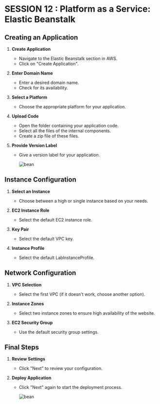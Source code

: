 # SESSION 12 : Platform as a Service: Elastic Beanstalk

## Creating an Application

1. **Create Application**
   - Navigate to the Elastic Beanstalk section in AWS.
   - Click on "Create Application".

2. **Enter Domain Name**
   - Enter a desired domain name.
   - Check for its availability.

3. **Select a Platform**
   - Choose the appropriate platform for your application.

4. **Upload Code**
   - Open the folder containing your application code.
   - Select all the files of the internal components.
   - Create a zip file of these files.

5. **Provide Version Label**
   - Give a version label for your application.
  
     ![bean](https://raw.github.com/karthikeya03/IMAGES/JustMain/12.1.png)

## Instance Configuration

1. **Select an Instance**
   - Choose between a high or single instance based on your needs.

2. **EC2 Instance Role**
   - Select the default EC2 instance role.

3. **Key Pair**
   - Select the default VPC key.

4. **Instance Profile**
   - Select the default LabInstanceProfile.

## Network Configuration

1. **VPC Selection**
   - Select the first VPC (if it doesn't work, choose another option).

2. **Instance Zones**
   - Select two instance zones to ensure high availability of the website.

3. **EC2 Security Group**
   - Use the default security group settings.

## Final Steps

1. **Review Settings**
   - Click "Next" to review your configuration.

2. **Deploy Application**
   - Click "Next" again to start the deployment process.
  
      ![bean](https://raw.github.com/karthikeya03/IMAGES/JustMain/12.2.png)
